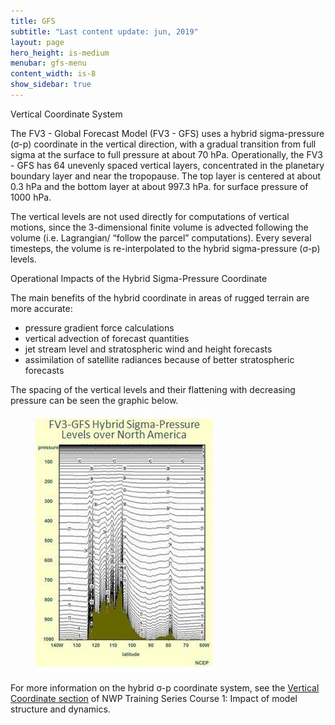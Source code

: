```yaml
---
title: GFS
subtitle: "Last content update: jun, 2019"
layout: page
hero_height: is-medium
menubar: gfs-menu
content_width: is-8
show_sidebar: true
---
```


<div class="title is-4" id="vertical-coordinate-system">Vertical Coordinate System</div>

<p>The FV3 - Global Forecast Model (FV3 - GFS) uses a hybrid sigma-pressure (σ-p) coordinate in the vertical direction, with a gradual transition from full sigma at the surface to full pressure at about 70 hPa. Operationally, the FV3 - GFS has 64 unevenly spaced vertical layers, concentrated in the planetary boundary layer and near the tropopause. The top layer is centered at about 0.3 hPa and the bottom layer at about 997.3 hPa. for surface pressure of 1000 hPa.</p>

<p>The vertical levels are not used directly for computations of vertical motions, since the 3-dimensional finite volume is advected following the volume (i.e. Lagrangian/ “follow the parcel” computations). Every several timesteps, the volume is re-interpolated to the hybrid sigma-pressure (σ-p) levels.</p>

<div class="title is-5 mt-5">Operational Impacts of the Hybrid Sigma-Pressure Coordinate</div>

<p>The main benefits of the hybrid coordinate in areas of rugged terrain are more accurate:</p>

<ul>
<li>pressure gradient force calculations</li>
<li>vertical advection of forecast quantities</li>
<li>jet stream level and stratospheric wind and height forecasts</li>
<li>assimilation of satellite radiances because of better stratospheric forecasts</li>
</ul>

<p>The spacing of the vertical levels and their flattening with decreasing pressure can be seen the graphic below.</p>

<figure class="is-flex is-justify-content-center">
    <img alt="GFS Hybrid Sigma Pressure Levels Over North America" src="/img/articles/gfs/gfs-hybrid-sigma-pressure-levels-over-north-america.jpg">
</figure>

<p>For more information on the hybrid σ-p coordinate system, see the <a href="https://www.meted.ucar.edu/nwp/model_structure/print.htm#page_2.5.2">Vertical Coordinate section</a> of NWP Training Series Course 1: Impact of model structure and dynamics.</p>

